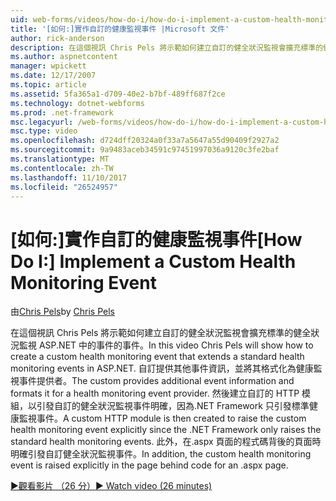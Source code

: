 ```yaml
---
uid: web-forms/videos/how-do-i/how-do-i-implement-a-custom-health-monitoring-event
title: '[如何:]實作自訂的健康監視事件 |Microsoft 文件'
author: rick-anderson
description: 在這個視訊 Chris Pels 將示範如何建立自訂的健全狀況監視會擴充標準的健全狀況監視 ASP.NET 中的事件的事件。 自訂 pro 中...
ms.author: aspnetcontent
manager: wpickett
ms.date: 12/17/2007
ms.topic: article
ms.assetid: 5fa365a1-d709-40e2-b7bf-489ff687f2ce
ms.technology: dotnet-webforms
ms.prod: .net-framework
msc.legacyurl: /web-forms/videos/how-do-i/how-do-i-implement-a-custom-health-monitoring-event
msc.type: video
ms.openlocfilehash: d724dff20324a0f33a7a5647a55d90409f2927a2
ms.sourcegitcommit: 9a9483aceb34591c97451997036a9120c3fe2baf
ms.translationtype: MT
ms.contentlocale: zh-TW
ms.lasthandoff: 11/10/2017
ms.locfileid: "26524957"
---
```

<a name="how-do-i-implement-a-custom-health-monitoring-event"></a><span data-ttu-id="1f48f-104">[如何:]實作自訂的健康監視事件</span><span class="sxs-lookup"><span data-stu-id="1f48f-104">[How Do I:] Implement a Custom Health Monitoring Event</span></span>
====================
<span data-ttu-id="1f48f-105">由[Chris Pels](https://twitter.com/chrispels)</span><span class="sxs-lookup"><span data-stu-id="1f48f-105">by [Chris Pels](https://twitter.com/chrispels)</span></span>

<span data-ttu-id="1f48f-106">在這個視訊 Chris Pels 將示範如何建立自訂的健全狀況監視會擴充標準的健全狀況監視 ASP.NET 中的事件的事件。</span><span class="sxs-lookup"><span data-stu-id="1f48f-106">In this video Chris Pels will show how to create a custom health monitoring event that extends a standard health monitoring events in ASP.NET.</span></span> <span data-ttu-id="1f48f-107">自訂提供其他事件資訊，並將其格式化為健康監視事件提供者。</span><span class="sxs-lookup"><span data-stu-id="1f48f-107">The custom provides additional event information and formats it for a health monitoring event provider.</span></span> <span data-ttu-id="1f48f-108">然後建立自訂的 HTTP 模組，以引發自訂的健全狀況監視事件明確，因為.NET Framework 只引發標準健康監視事件。</span><span class="sxs-lookup"><span data-stu-id="1f48f-108">A custom HTTP module is then created to raise the custom health monitoring event explicitly since the .NET Framework only raises the standard health monitoring events.</span></span> <span data-ttu-id="1f48f-109">此外，在.aspx 頁面的程式碼背後的頁面時明確引發自訂健全狀況監視事件。</span><span class="sxs-lookup"><span data-stu-id="1f48f-109">In addition, the custom health monitoring event is raised explicitly in the page behind code for an .aspx page.</span></span>

[<span data-ttu-id="1f48f-110">&#9654;觀看影片 （26 分）</span><span class="sxs-lookup"><span data-stu-id="1f48f-110">&#9654; Watch video (26 minutes)</span></span>](https://channel9.msdn.com/Blogs/ASP-NET-Site-Videos/how-do-i-implement-a-custom-health-monitoring-event)
